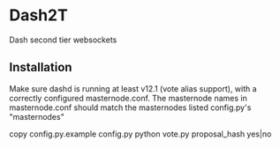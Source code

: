 Dash2T
==============

Dash second tier websockets

Installation
------------

Make sure dashd is running at least v12.1 (vote alias support), with a correctly configured masternode.conf. The masternode names in masternode.conf should match the masternodes listed config.py's "masternodes"

copy config.py.example config.py
python vote.py proposal_hash yes|no
